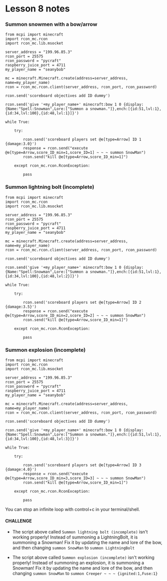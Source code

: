 # Lesson 8 notes

### Summon snowmen with a bow/arrow
```
from mcpi import minecraft
import rcon_mc.rcon
import rcon_mc.lib.msocket

server_address = "199.96.85.3"
rcon_port = 25575
rcon_password = "pycraft"
raspberry_juice_port = 4711
my_player_name = "seanybob"

mc = minecraft.Minecraft.create(address=server_address, name=my_player_name)
rcon = rcon_mc.rcon.client(server_address, rcon_port, rcon_password)

rcon.send('scoreboard objectives add ID dummy')

rcon.send('give '+my_player_name+' minecraft:bow 1 0 {display:{Name:"Spell:Snowman",Lore:["Summon a snowman."]},ench:[{id:51,lvl:1},{id:34,lvl:100},{id:48,lvl:1}]}')

while True:

    try:

        rcon.send('scoreboard players set @e[type=Arrow] ID 1 {damage:3.0}') 
        response = rcon.send("execute @e[type=Arrow,score_ID_min=1,score_ID=1] ~ ~ ~ summon SnowMan")
        rcon.send("kill @e[type=Arrow,score_ID_min=1]")

    except rcon_mc.rcon.RconException:
    
        pass

```

### Summon lightning bolt (incomplete)
```
from mcpi import minecraft
import rcon_mc.rcon
import rcon_mc.lib.msocket

server_address = "199.96.85.3"
rcon_port = 25575
rcon_password = "pycraft"
raspberry_juice_port = 4711
my_player_name = "seanybob"

mc = minecraft.Minecraft.create(address=server_address, name=my_player_name)
rcon = rcon_mc.rcon.client(server_address, rcon_port, rcon_password)

rcon.send('scoreboard objectives add ID dummy')

rcon.send('give '+my_player_name+' minecraft:bow 1 0 {display:{Name:"Spell:Snowman",Lore:["Summon a snowman."]},ench:[{id:51,lvl:1},{id:34,lvl:100},{id:48,lvl:2}]}')

while True:

    try:

        rcon.send('scoreboard players set @e[type=Arrow] ID 2 {damage:3.5}') 
        response = rcon.send("execute @e[type=Arrow,score_ID_min=2,score_ID=2] ~ ~ ~ summon SnowMan")
        rcon.send("kill @e[type=Arrow,score_ID_min=1]")

    except rcon_mc.rcon.RconException:
    
        pass

```

### Summon explosion (incomplete)
```
from mcpi import minecraft
import rcon_mc.rcon
import rcon_mc.lib.msocket

server_address = "199.96.85.3"
rcon_port = 25575
rcon_password = "pycraft"
raspberry_juice_port = 4711
my_player_name = "seanybob"

mc = minecraft.Minecraft.create(address=server_address, name=my_player_name)
rcon = rcon_mc.rcon.client(server_address, rcon_port, rcon_password)

rcon.send('scoreboard objectives add ID dummy')

rcon.send('give '+my_player_name+' minecraft:bow 1 0 {display:{Name:"Spell:Snowman",Lore:["Summon a snowman."]},ench:[{id:51,lvl:1},{id:34,lvl:100},{id:48,lvl:3}]}')

while True:

    try:

        rcon.send('scoreboard players set @e[type=Arrow] ID 3 {damage:4.0}') 
        response = rcon.send("execute @e[type=Arrow,score_ID_min=3,score_ID=3] ~ ~ ~ summon SnowMan")
        rcon.send("kill @e[type=Arrow,score_ID_min=1]")

    except rcon_mc.rcon.RconException:
    
        pass

```

You can stop an infinite loop with control+c in your terminal/shell.

#### CHALLENGE

- The script above called `Summon lightning bolt (incomplete)` isn't working properly! Instead of summoning a LightningBolt, it is summoning a Snowman! Fix it by updating the name and lore of the bow, and then changing `summon SnowMan` to `summon LightningBolt`

- The script above called `Summon explosion (incomplete)` isn't working properly! Instead of summoning an explosion, it is summoning a Snowman! Fix it by updating the name and lore of the bow, and then changing `summon SnowMan` to `summon Creeper ~ ~ ~ {ignited:1,Fuse:1}`



